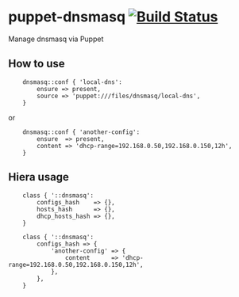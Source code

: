 # puppet-dnsmasq [![Build Status](https://secure.travis-ci.org/saz/puppet-dnsmasq.png)](https://travis-ci.org/saz/puppet-dnsmasq)

Manage dnsmasq via Puppet

## How to use

```
    dnsmasq::conf { 'local-dns':
        ensure => present,
        source => 'puppet:///files/dnsmasq/local-dns',
    }
```

or

```
    dnsmasq::conf { 'another-config':
        ensure  => present,
        content => 'dhcp-range=192.168.0.50,192.168.0.150,12h',
    }
```

## Hiera usage

```
    class { '::dnsmasq':
        configs_hash    => {},
        hosts_hash      => {},
        dhcp_hosts_hash => {},
    }
```

```
    class { '::dnsmasq':
        configs_hash => {
            'another-config' => {
                content      => 'dhcp-range=192.168.0.50,192.168.0.150,12h',
            },
        },
    }
```
